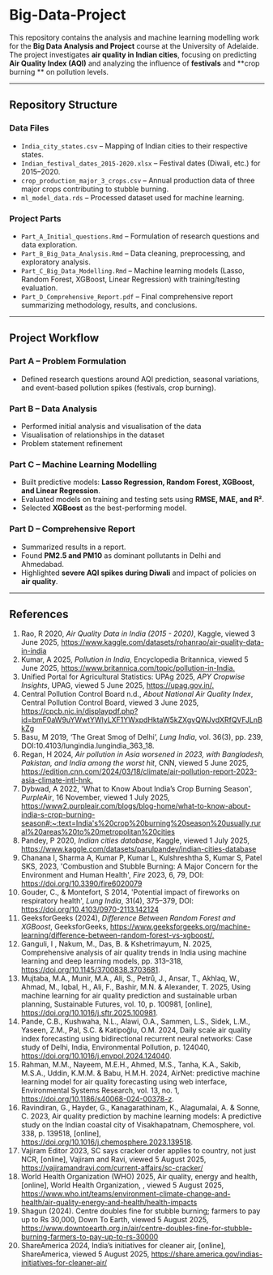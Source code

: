 # Big-Data-Project

This repository contains the analysis and machine learning modelling work for the **Big Data Analysis and Project** course at the University of Adelaide.  
The project investigates **air quality in Indian cities**, focusing on predicting **Air Quality Index (AQI)** and analyzing the influence of **festivals** and **crop burning ** on pollution levels.

---

## Repository Structure

### Data Files
- `India_city_states.csv` – Mapping of Indian cities to their respective states.
- `Indian_festival_dates_2015-2020.xlsx` – Festival dates (Diwali, etc.) for 2015–2020.
- `crop_production_major_3_crops.csv` – Annual production data of three major crops contributing to stubble burning.
- `ml_model_data.rds` – Processed dataset used for machine learning.

### Project Parts
- `Part_A_Initial_questions.Rmd` – Formulation of research questions and data exploration.
- `Part_B_Big_Data_Analysis.Rmd` – Data cleaning, preprocessing, and exploratory analysis.
- `Part_C_Big_Data_Modelling.Rmd` – Machine learning models (Lasso, Random Forest, XGBoost, Linear Regression) with training/testing evaluation.
- `Part_D_Comprehensive_Report.pdf` – Final comprehensive report summarizing methodology, results, and conclusions.

---

## Project Workflow

### Part A – Problem Formulation  
- Defined research questions around AQI prediction, seasonal variations, and event-based pollution spikes (festivals, crop burning).

### Part B – Data Analysis  
- Performed initial analysis and visualisation of the data 
- Visualisation of relationships in the dataset 
- Problem statement refinement

### Part C – Machine Learning Modelling  
- Built predictive models: **Lasso Regression, Random Forest, XGBoost, and Linear Regression**.  
- Evaluated models on training and testing sets using **RMSE, MAE, and R²**.  
- Selected **XGBoost** as the best-performing model.

### Part D – Comprehensive Report  
- Summarized results in a report.  
- Found **PM2.5 and PM10** as dominant pollutants in Delhi and Ahmedabad.  
- Highlighted **severe AQI spikes during Diwali** and impact of policies on **air quality**.
---
## References
 
1.	Rao, R 2020, _Air Quality Data in India (2015 - 2020)_, Kaggle, viewed 3 June 2025, <https://www.kaggle.com/datasets/rohanrao/air-quality-data-in-india>
2.	Kumar, A 2025, _Pollution in India_, Encyclopedia Britannica, viewed 5 June 2025, <https://www.britannica.com/topic/pollution-in-India.>
3.	Unified Portal for Agricultural Statistics: UPAg 2025, _APY Cropwise Insights_, UPAG, viewed 5 June 2025, <https://upag.gov.in/.>
4.	Central Pollution Control Board n.d., _About National Air Quality Index_, Central Pollution Control Board, viewed 3 June 2025, <https://cpcb.nic.in/displaypdf.php?id=bmF0aW9uYWwtYWlyLXF1YWxpdHktaW5kZXgvQWJvdXRfQVFJLnBkZg>
5.	Basu, M 2019, ‘The Great Smog of Delhi’, _Lung India_, vol. 36(3), pp. 239, DOI:10.4103/lungindia.lungindia_363_18.
6.	Regan, H 2024, _Air pollution in Asia worsened in 2023, with Bangladesh, Pakistan, and India among the worst hit_, CNN, viewed 5 June 2025, <https://edition.cnn.com/2024/03/18/climate/air-pollution-report-2023-asia-climate-intl-hnk.>
7.	Dybwad, A 2022, 'What to Know About India’s Crop Burning Season', _PurpleAir_, 16 November, viewed 1 July 2025, <https://www2.purpleair.com/blogs/blog-home/what-to-know-about-india-s-crop-burning-season#:~:text=India's%20crop%20burning%20season%20usually,rural%20areas%20to%20metropolitan%20cities>
8.	Pandey, P 2020, _Indian cities database_, Kaggle, viewed 1 July 2025, <https://www.kaggle.com/datasets/parulpandey/indian-cities-database>
9.	Chanana I, Sharma A, Kumar P, Kumar L, Kulshreshtha S, Kumar S, Patel SKS, 2023, 'Combustion and Stubble Burning: A Major Concern for the Environment and Human Health', _Fire_ 2023, 6, 79, DOI: https://doi.org/10.3390/fire6020079
10.	Gouder, C., & Montefort, S 2014, 'Potential impact of fireworks on respiratory health', _Lung India_, 31(4), 375–379, DOI: https://doi.org/10.4103/0970-2113.142124
11.	GeeksforGeeks (2024), _Difference Between Random Forest and XGBoost_, GeeksforGeeks, <https://www.geeksforgeeks.org/machine-learning/difference-between-random-forest-vs-xgboost/.>
12.	Ganguli, I , Nakum, M., Das, B. & Kshetrimayum, N. 2025, Comprehensive analysis of air quality trends in India using machine learning and deep learning models, pp. 313–318, https://doi.org/10.1145/3700838.3703681.
13.	Mujtaba, M.A., Munir, M.A., Ali, S., Petrů, J., Ansar, T., Akhlaq, W., Ahmad, M., Iqbal, H., Ali, F., Bashir, M.N. & Alexander, T. 2025, Using machine learning for air quality prediction and sustainable urban planning, Sustainable Futures, vol. 10, p. 100981, [online], https://doi.org/10.1016/j.sftr.2025.100981.
14.	Pande, C.B., Kushwaha, N.L., Alawi, O.A., Sammen, L.S., Sidek, L.M., Yaseen, Z.M., Pal, S.C. & Katipoğlu, O.M. 2024, Daily scale air quality index forecasting using bidirectional recurrent neural networks: Case study of Delhi, India, Environmental Pollution, p. 124040, https://doi.org/10.1016/j.envpol.2024.124040.
15.	Rahman, M.M., Nayeem, M.E.H., Ahmed, M.S., Tanha, K.A., Sakib, M.S.A., Uddin, K.M.M. & Babu, H.M.H. 2024, AirNet: predictive machine learning model for air quality forecasting using web interface, Environmental Systems Research, vol. 13, no. 1, https://doi.org/10.1186/s40068-024-00378-z.
16.	Ravindiran, G., Hayder, G., Kanagarathinam, K., Alagumalai, A. & Sonne, C. 2023, Air quality prediction by machine learning models: A predictive study on the Indian coastal city of Visakhapatnam, Chemosphere, vol. 338, p. 139518, [online], https://doi.org/10.1016/j.chemosphere.2023.139518.
17.	Vajiram Editor 2023, SC says cracker order applies to country, not just NCR, [online], Vajiram and Ravi, viewed 5 August 2025,  https://vajiramandravi.com/current-affairs/sc-cracker/ 
18.	World Health Organization (WHO) 2025, Air quality, energy and health, [online], World Health Organization, , viewed 5 August 2025, https://www.who.int/teams/environment-climate-change-and-health/air-quality-energy-and-health/health-impacts 
19.	Shagun (2024). Centre doubles fine for stubble burning; farmers to pay up to Rs 30,000, Down To Earth, viewed 5 August 2025, https://www.downtoearth.org.in/air/centre-doubles-fine-for-stubble-burning-farmers-to-pay-up-to-rs-30000 
20.	ShareAmerica 2024, India’s initiatives for cleaner air, [online], ShareAmerica, viewed 5 August 2025, https://share.america.gov/indias-initiatives-for-cleaner-air/ 




